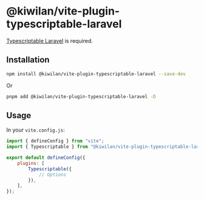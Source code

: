 # @kiwilan/vite-plugin-typescriptable-laravel

[Typescriptable Laravel](https://github.com/kiwilan/typescriptable-laravel) is required.

## Installation

```bash
npm install @kiwilan/vite-plugin-typescriptable-laravel --save-dev
```

Or

```bash
pnpm add @kiwilan/vite-plugin-typescriptable-laravel -D
```

## Usage

In your `vite.config.js`:

```js
import { defineConfig } from "vite";
import { Typescriptable } from "@kiwilan/vite-plugin-typescriptable-laravel";

export default defineConfig({
    plugins: [
        Typescriptable({
            // Options
        }),
    ],
});
```
